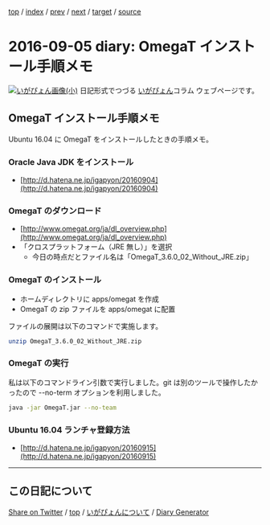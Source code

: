 [top](https://igapyon.github.io/diary/) 
 / [index](https://igapyon.github.io/diary/2016/index.html) 
 / [prev](https://igapyon.github.io/diary/2016/ig160904.html) 
 / [next](https://igapyon.github.io/diary/2016/ig160906.html) 
 / [target](https://igapyon.github.io/diary/2016/ig160905.html) 
 / [source](https://github.com/igapyon/diary/blob/gh-pages/2016/ig160905.html.src.md) 

2016-09-05 diary: OmegaT インストール手順メモ
=====================================================================================================
[![いがぴょん画像(小)](https://igapyon.github.io/diary/images/iga200306s.jpg "いがぴょん")](https://igapyon.github.io/diary/memo/memoigapyon.html) 日記形式でつづる [いがぴょん](https://igapyon.github.io/diary/memo/memoigapyon.html)コラム ウェブページです。

## OmegaT インストール手順メモ

Ubuntu 16.04 に OmegaT をインストールしたときの手順メモ。


### Oracle Java JDK をインストール


* [http://d.hatena.ne.jp/igapyon/20160904](http://d.hatena.ne.jp/igapyon/20160904)



### OmegaT のダウンロード


  * [http://www.omegat.org/ja/dl_overview.php](http://www.omegat.org/ja/dl_overview.php)
  * 「クロスプラットフォーム（JRE 無し）」を選択
    * 今日の時点だとファイル名は「OmegaT_3.6.0_02_Without_JRE.zip」



### OmegaT のインストール


* ホームディレクトリに apps/omegat を作成
* OmegaT の zip ファイルを apps/omegat に配置


ファイルの展開は以下のコマンドで実施します。

```sh
unzip OmegaT_3.6.0_02_Without_JRE.zip 
```



### OmegaT の実行

私は以下のコマンドライン引数で実行しました。git は別のツールで操作したかったので --no-term オプションを利用しました。

```sh
java -jar OmegaT.jar --no-team
```



### Ubuntu 16.04 ランチャ登録方法


* [http://d.hatena.ne.jp/igapyon/20160915](http://d.hatena.ne.jp/igapyon/20160915)



----------------------------------------------------------------------------------------------------

## この日記について

[Share on Twitter](https://twitter.com/intent/tweet?hashtags=igapyon%2Cdiary%2C%E3%81%84%E3%81%8C%E3%81%B4%E3%82%87%E3%82%93&text=OmegaT+%E3%82%A4%E3%83%B3%E3%82%B9%E3%83%88%E3%83%BC%E3%83%AB%E6%89%8B%E9%A0%86%E3%83%A1%E3%83%A2&url=https%3A%2F%2Figapyon.github.io%2Fdiary%2F2016%2Fig160905.html) / [top](https://igapyon.github.io/diary/) / [いがぴょんについて](https://igapyon.github.io/diary/memo/memoigapyon.html) / [Diary Generator](https://github.com/igapyon/igapyonv3)
